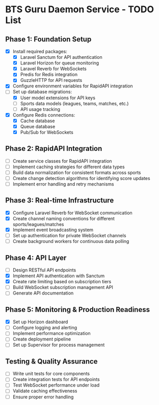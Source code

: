 # BTS Guru Daemon Service - TODO List

## Phase 1: Foundation Setup
- [x] Install required packages:
  - [x] Laravel Sanctum for API authentication
  - [x] Laravel Horizon for queue monitoring
  - [x] Laravel Reverb for WebSockets
  - [x] Predis for Redis integration
  - [x] GuzzleHTTP for API requests
- [x] Configure environment variables for RapidAPI integration
- [ ] Set up database migrations:
  - [x] User model extensions for API keys
  - [ ] Sports data models (leagues, teams, matches, etc.)
  - [ ] API usage tracking
- [x] Configure Redis connections:
  - [x] Cache database
  - [x] Queue database
  - [x] Pub/Sub for WebSockets

## Phase 2: RapidAPI Integration
- [ ] Create service classes for RapidAPI integration
- [ ] Implement caching strategies for different data types
- [ ] Build data normalization for consistent formats across sports
- [ ] Create change detection algorithms for identifying score updates
- [ ] Implement error handling and retry mechanisms

## Phase 3: Real-time Infrastructure
- [x] Configure Laravel Reverb for WebSocket communication
- [x] Create channel naming conventions for different sports/leagues/matches
- [x] Implement event broadcasting system
- [ ] Set up authentication for private WebSocket channels
- [ ] Create background workers for continuous data polling

## Phase 4: API Layer
- [ ] Design RESTful API endpoints
- [x] Implement API authentication with Sanctum
- [x] Create rate limiting based on subscription tiers
- [ ] Build WebSocket subscription management API
- [ ] Generate API documentation

## Phase 5: Monitoring & Production Readiness
- [x] Set up Horizon dashboard
- [ ] Configure logging and alerting
- [ ] Implement performance optimization
- [ ] Create deployment pipeline
- [ ] Set up Supervisor for process management

## Testing & Quality Assurance
- [ ] Write unit tests for core components
- [ ] Create integration tests for API endpoints
- [ ] Test WebSocket performance under load
- [ ] Validate caching effectiveness
- [ ] Ensure proper error handling
